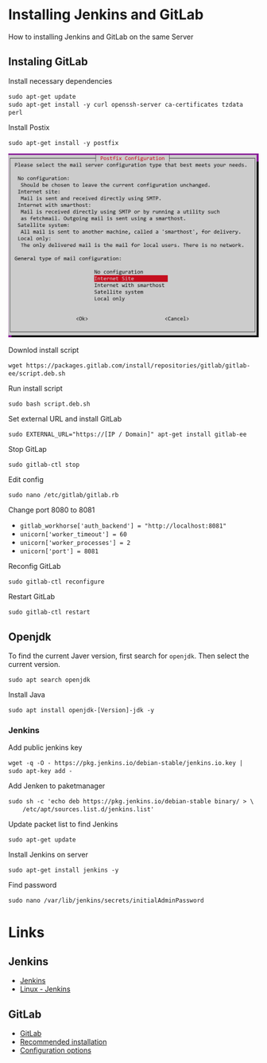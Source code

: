 # Installing Jenkins and GitLab
How to installing Jenkins and GitLab on the same Server

## Instaling GitLab


Install necessary dependencies

```
sudo apt-get update
sudo apt-get install -y curl openssh-server ca-certificates tzdata perl
```

Install Postix
 
```
sudo apt-get install -y postfix
```

![alt text](postfix.png)

Downlod install script

```
wget https://packages.gitlab.com/install/repositories/gitlab/gitlab-ee/script.deb.sh
```

Run install script

```
sudo bash script.deb.sh
```

Set external URL and install GitLab

```
sudo EXTERNAL_URL="https://[IP / Domain]" apt-get install gitlab-ee
```

Stop GitLap

```
sudo gitlab-ctl stop
```

Edit config

```
sudo nano /etc/gitlab/gitlab.rb
```

Change port 8080 to 8081

- `gitlab_workhorse['auth_backend'] = "http://localhost:8081"`
- `unicorn['worker_timeout'] = 60`
- `unicorn['worker_processes'] = 2`
- `unicorn['port'] = 8081`

Reconfig GitLab

```
sudo gitlab-ctl reconfigure
```

Restart GitLab

```
sudo gitlab-ctl restart
```


## Openjdk

To find the current Javer version, first search for `openjdk`. Then select the current version.

```
sudo apt search openjdk
```

Install Java

```
sudo apt install openjdk-[Version]-jdk -y
```

### Jenkins

Add public jenkins key

```
wget -q -O - https://pkg.jenkins.io/debian-stable/jenkins.io.key | sudo apt-key add -
```

Add Jenken to paketmanager

```
sudo sh -c 'echo deb https://pkg.jenkins.io/debian-stable binary/ > \
    /etc/apt/sources.list.d/jenkins.list'
```

Update packet list to find Jenkins

```
sudo apt-get update
```

Install Jenkins on server

```
sudo apt-get install jenkins -y
```

Find password

```
sudo nano /var/lib/jenkins/secrets/initialAdminPassword
```



# Links
## Jenkins
- [Jenkins](https://www.jenkins.io/)
- [Linux - Jenkins](https://www.jenkins.io/doc/book/installing/linux/)

## GitLab
- [GitLab](https://about.gitlab.com/)
- [Recommended installation](https://about.gitlab.com/install/#ubuntu)
- [Configuration options](https://docs.gitlab.com/omnibus/settings/configuration.html)
